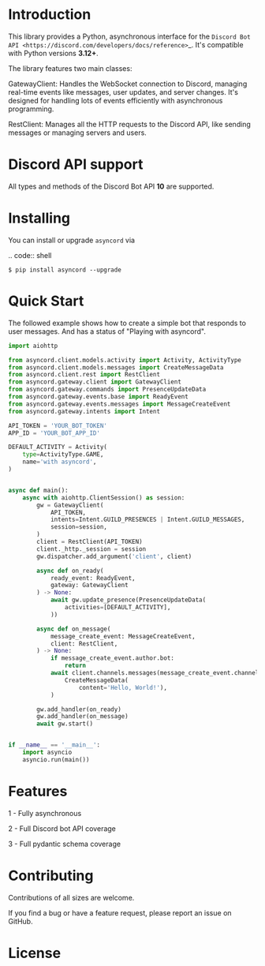 Introduction
============

This library provides a Python, asynchronous interface for the
`Discord Bot API <https://discord.com/developers/docs/reference>`_.
It's compatible with Python versions **3.12+**.

The library features two main classes:

GatewayClient: Handles the WebSocket connection to Discord, managing real-time events like messages, user updates, and server changes. It's designed for handling lots of events efficiently with asynchronous programming.

RestClient: Manages all the HTTP requests to the Discord API, like sending messages or managing servers and users. 

Discord API support
====================

All types and methods of the Discord Bot API **10** are supported.

Installing
==========

You can install or upgrade ``asyncord`` via

.. code:: shell

    $ pip install asyncord --upgrade


Quick Start
===========

The followed example shows how to create a simple bot that responds to user messages.
And has a status of "Playing with asyncord".

```py
import aiohttp

from asyncord.client.models.activity import Activity, ActivityType
from asyncord.client.models.messages import CreateMessageData
from asyncord.client.rest import RestClient
from asyncord.gateway.client import GatewayClient
from asyncord.gateway.commands import PresenceUpdateData
from asyncord.gateway.events.base import ReadyEvent
from asyncord.gateway.events.messages import MessageCreateEvent
from asyncord.gateway.intents import Intent

API_TOKEN = 'YOUR_BOT_TOKEN'
APP_ID = 'YOUR_BOT_APP_ID'

DEFAULT_ACTIVITY = Activity(
    type=ActivityType.GAME,
    name='with asyncord',
)


async def main():
    async with aiohttp.ClientSession() as session:
        gw = GatewayClient(
            API_TOKEN,
            intents=Intent.GUILD_PRESENCES | Intent.GUILD_MESSAGES,
            session=session,
        )
        client = RestClient(API_TOKEN)
        client._http._session = session
        gw.dispatcher.add_argument('client', client)

        async def on_ready(
            ready_event: ReadyEvent,
            gateway: GatewayClient
        ) -> None:
            await gw.update_presence(PresenceUpdateData(
                activities=[DEFAULT_ACTIVITY],
            ))

        async def on_message(
            message_create_event: MessageCreateEvent,
            client: RestClient,
        ) -> None:
            if message_create_event.author.bot:
                return
            await client.channels.messages(message_create_event.channel_id).create(
                CreateMessageData(
                    content='Hello, World!'),
            )

        gw.add_handler(on_ready)
        gw.add_handler(on_message)
        await gw.start()


if __name__ == '__main__':
    import asyncio
    asyncio.run(main())
```

Features
============

1 - Fully asynchronous 

2 - Full Discord bot API coverage

3 - Full pydantic schema coverage

Contributing
============

Contributions of all sizes are welcome.

If you find a bug or have a feature request, please report an issue on GitHub.

License
=======

